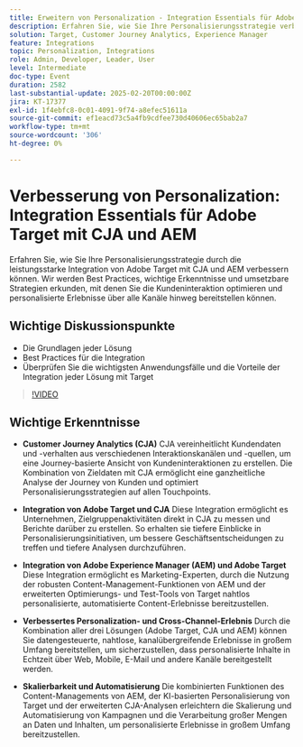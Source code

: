 ```yaml
---
title: Erweitern von Personalization - Integration Essentials für Adobe Target mit CJA und AEM
description: Erfahren Sie, wie Sie Ihre Personalisierungsstrategie verbessern können, indem Sie Adobe Target mit CJA und AEM integrieren. Lernen Sie Best Practices, wichtige Erkenntnisse und umsetzbare Strategien kennen, um die Kundeninteraktion zu optimieren und personalisierte Erlebnisse über alle Kanäle hinweg bereitzustellen.
solution: Target, Customer Journey Analytics, Experience Manager
feature: Integrations
topic: Personalization, Integrations
role: Admin, Developer, Leader, User
level: Intermediate
doc-type: Event
duration: 2582
last-substantial-update: 2025-02-20T00:00:00Z
jira: KT-17377
exl-id: 1f4ebfc8-0c01-4091-9f74-a8efec51611a
source-git-commit: ef1eacd73c5a4fb9cdfee730d40606ec65bab2a7
workflow-type: tm+mt
source-wordcount: '306'
ht-degree: 0%

---
```


# Verbesserung von Personalization: Integration Essentials für Adobe Target mit CJA und AEM

Erfahren Sie, wie Sie Ihre Personalisierungsstrategie durch die leistungsstarke Integration von Adobe Target mit CJA und AEM verbessern können. Wir werden Best Practices, wichtige Erkenntnisse und umsetzbare Strategien erkunden, mit denen Sie die Kundeninteraktion optimieren und personalisierte Erlebnisse über alle Kanäle hinweg bereitstellen können.

## Wichtige Diskussionspunkte

* Die Grundlagen jeder Lösung
* Best Practices für die Integration
* Überprüfen Sie die wichtigsten Anwendungsfälle und die Vorteile der Integration jeder Lösung mit Target

>[!VIDEO](https://video.tv.adobe.com/v/3444456/?learn=on&enablevpops)

## Wichtige Erkenntnisse

* **Customer Journey Analytics (CJA)** CJA vereinheitlicht Kundendaten und -verhalten aus verschiedenen Interaktionskanälen und -quellen, um eine Journey-basierte Ansicht von Kundeninteraktionen zu erstellen. Die Kombination von Zieldaten mit CJA ermöglicht eine ganzheitliche Analyse der Journey von Kunden und optimiert Personalisierungsstrategien auf allen Touchpoints.

* **Integration von Adobe Target und CJA** Diese Integration ermöglicht es Unternehmen, Zielgruppenaktivitäten direkt in CJA zu messen und Berichte darüber zu erstellen. So erhalten sie tiefere Einblicke in Personalisierungsinitiativen, um bessere Geschäftsentscheidungen zu treffen und tiefere Analysen durchzuführen.

* **Integration von Adobe Experience Manager (AEM) und Adobe Target** Diese Integration ermöglicht es Marketing-Experten, durch die Nutzung der robusten Content-Management-Funktionen von AEM und der erweiterten Optimierungs- und Test-Tools von Target nahtlos personalisierte, automatisierte Content-Erlebnisse bereitzustellen.

* **Verbessertes Personalization- und Cross-Channel-Erlebnis** Durch die Kombination aller drei Lösungen (Adobe Target, CJA und AEM) können Sie datengesteuerte, nahtlose, kanalübergreifende Erlebnisse in großem Umfang bereitstellen, um sicherzustellen, dass personalisierte Inhalte in Echtzeit über Web, Mobile, E-Mail und andere Kanäle bereitgestellt werden.

* **Skalierbarkeit und Automatisierung** Die kombinierten Funktionen des Content-Managements von AEM, der KI-basierten Personalisierung von Target und der erweiterten CJA-Analysen erleichtern die Skalierung und Automatisierung von Kampagnen und die Verarbeitung großer Mengen an Daten und Inhalten, um personalisierte Erlebnisse in großem Umfang bereitzustellen.
